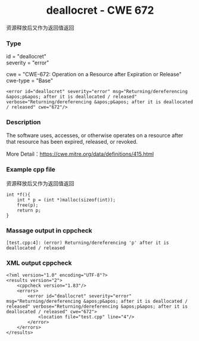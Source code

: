 # <center> deallocret - CWE 672

资源释放后又作为返回值返回

### Type

id = "deallocret"  
severity = "error"

cwe = "CWE-672: Operation on a Resource after Expiration or Release"  
cwe-type = "Base"

    <error id="deallocret" severity="error" msg="Returning/dereferencing &apos;p&apos; after it is deallocated / released" verbose="Returning/dereferencing &apos;p&apos; after it is deallocated / released" cwe="672"/>


### Description

The software uses, accesses, or otherwise operates on a resource after that resource has been expired, released, or revoked.

More Detail：https://cwe.mitre.org/data/definitions/415.html  



### Example cpp file

资源释放后又作为返回值返回

	int *f(){
		int * p = (int *)malloc(sizeof(int));
		free(p);
		return p;
	}


### Massage output in cppcheck
	
	[test.cpp:4]: (error) Returning/dereferencing 'p' after it is deallocated / released



### XML output cppcheck

	<?xml version="1.0" encoding="UTF-8"?>
	<results version="2">
	    <cppcheck version="1.83"/>
	    <errors>
	        <error id="deallocret" severity="error" msg="Returning/dereferencing &apos;p&apos; after it is deallocated / released" verbose="Returning/dereferencing &apos;p&apos; after it is deallocated / released" cwe="672">
	            <location file="test.cpp" line="4"/>
	        </error>
	    </errors>
	</results>
